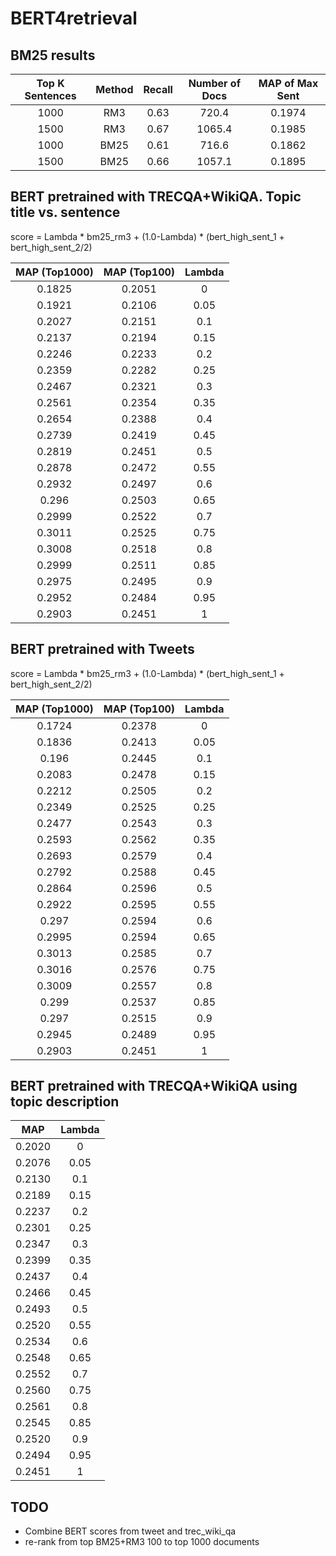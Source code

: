  # BERT4retrieval

## BM25 results
| Top K Sentences | Method | Recall | Number of Docs | MAP of Max Sent |
|:---------------:|:------:|:------:|:--------------:|:---------------:|
|       1000      |   RM3  |  0.63  |      720.4     |      0.1974     |
|       1500      |   RM3  |  0.67  |     1065.4     |      0.1985     |
|       1000      |  BM25  |  0.61  |      716.6     |      0.1862     |
|       1500      |  BM25  |  0.66  |     1057.1     |      0.1895     |

## BERT pretrained with TRECQA+WikiQA. Topic title vs. sentence

score = Lambda * bm25_rm3 + (1.0-Lambda) * (bert_high_sent_1 +
bert_high_sent_2/2)

|   MAP (Top1000) |   MAP (Top100) |   Lambda   |
|:------:|:------:|:----------:|
| 0.1825 | 0.2051 | 0    |
| 0.1921 | 0.2106 | 0.05 |
| 0.2027 | 0.2151 | 0.1  |
| 0.2137 | 0.2194 | 0.15 |
| 0.2246 | 0.2233 | 0.2  |
| 0.2359 | 0.2282 | 0.25 |
| 0.2467 | 0.2321 | 0.3  |
| 0.2561 | 0.2354 | 0.35 |
| 0.2654 | 0.2388 | 0.4  |
| 0.2739 | 0.2419 | 0.45 |
| 0.2819 | 0.2451 | 0.5  |
| 0.2878 | 0.2472 | 0.55 |
| 0.2932 | 0.2497 | 0.6  |
| 0.296  | 0.2503 | 0.65 |
| 0.2999 | 0.2522 | 0.7  |
| 0.3011 | 0.2525 | 0.75 |
| 0.3008 | 0.2518 | 0.8  |
| 0.2999 | 0.2511 | 0.85 |
| 0.2975 | 0.2495 | 0.9  |
| 0.2952 | 0.2484 | 0.95 |
| 0.2903 | 0.2451 | 1    |


## BERT pretrained with Tweets

score = Lambda * bm25_rm3 + (1.0-Lambda) * (bert_high_sent_1 +
bert_high_sent_2/2)

|   MAP (Top1000) |   MAP (Top100) |   Lambda   |
|:------:|:------:|:----------:|
| 0.1724 | 0.2378 | 0    |
| 0.1836 | 0.2413 | 0.05 |
| 0.196  | 0.2445 | 0.1  |
| 0.2083 | 0.2478 | 0.15 |
| 0.2212 | 0.2505 | 0.2  |
| 0.2349 | 0.2525 | 0.25 |
| 0.2477 | 0.2543 | 0.3  |
| 0.2593 | 0.2562 | 0.35 |
| 0.2693 | 0.2579 | 0.4  |
| 0.2792 | 0.2588 | 0.45 |
| 0.2864 | 0.2596 | 0.5  |
| 0.2922 | 0.2595 | 0.55 |
| 0.297  | 0.2594 | 0.6  |
| 0.2995 | 0.2594 | 0.65 |
| 0.3013 | 0.2585 | 0.7  |
| 0.3016 | 0.2576 | 0.75 |
| 0.3009 | 0.2557 | 0.8  |
| 0.299  | 0.2537 | 0.85 |
| 0.297  | 0.2515 | 0.9  |
| 0.2945 | 0.2489 | 0.95 |
| 0.2903 | 0.2451 | 1    |


## BERT pretrained with TRECQA+WikiQA using topic description

|   MAP  |   Lambda   |
|:------:|:----------:|
| 0.2020 |   0  |
| 0.2076 | 0.05 |
| 0.2130 |  0.1 |
| 0.2189 | 0.15 |
| 0.2237 |  0.2 |
| 0.2301 | 0.25 |
| 0.2347 |  0.3 |
| 0.2399 | 0.35 |
| 0.2437 |  0.4 |
| 0.2466 | 0.45 |
| 0.2493 |  0.5 |
| 0.2520 | 0.55 |
| 0.2534 |  0.6 |
| 0.2548 | 0.65 |
| 0.2552 |  0.7 |
| 0.2560 | 0.75 |
| 0.2561 |  0.8 |
| 0.2545 | 0.85 |
| 0.2520 |  0.9 |
| 0.2494 | 0.95 |
| 0.2451 |   1  |

## TODO

* Combine BERT scores from tweet and trec_wiki_qa
* re-rank from top BM25+RM3 100 to top 1000 documents
